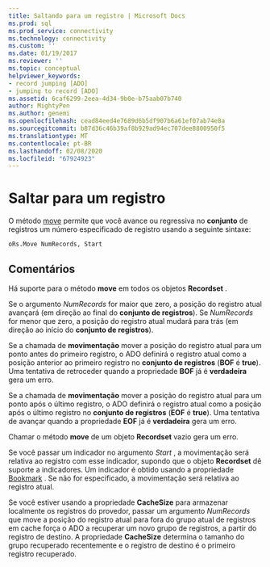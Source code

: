 ```yaml
---
title: Saltando para um registro | Microsoft Docs
ms.prod: sql
ms.prod_service: connectivity
ms.technology: connectivity
ms.custom: ''
ms.date: 01/19/2017
ms.reviewer: ''
ms.topic: conceptual
helpviewer_keywords:
- record jumping [ADO]
- jumping to record [ADO]
ms.assetid: 6caf6299-2eea-4d34-9b0e-b75aab07b740
author: MightyPen
ms.author: genemi
ms.openlocfilehash: cead84eed4e7689d6b5df907b6a61ef07ab74e8a
ms.sourcegitcommit: b87d36c46b39af8b929ad94ec707dee8800950f5
ms.translationtype: MT
ms.contentlocale: pt-BR
ms.lasthandoff: 02/08/2020
ms.locfileid: "67924923"
---
```

# <a name="jumping-to-a-record"></a>Saltar para um registro
O método [move](../../../ado/reference/ado-api/move-method-ado.md) permite que você avance ou regressiva no **conjunto** de registros um número especificado de registro usando a seguinte sintaxe:  
  
```  
oRs.Move NumRecords, Start  
```  
  
## <a name="remarks"></a>Comentários  
 Há suporte para o método **move** em todos os objetos **Recordset** .  
  
 Se o argumento *NumRecords* for maior que zero, a posição do registro atual avançará (em direção ao final do **conjunto de registros**). Se *NumRecords* for menor que zero, a posição do registro atual mudará para trás (em direção ao início do **conjunto de registros**).  
  
 Se a chamada de **movimentação** mover a posição do registro atual para um ponto antes do primeiro registro, o ADO definirá o registro atual como a posição anterior ao primeiro registro no **conjunto de registros** (**BOF** é **true**). Uma tentativa de retroceder quando a propriedade **BOF** já é **verdadeira** gera um erro.  
  
 Se a chamada de **movimentação** mover a posição do registro atual para um ponto após o último registro, o ADO definirá o registro atual como a posição após o último registro no **conjunto de registros** (**EOF** é **true**). Uma tentativa de avançar quando a propriedade **EOF** já é **verdadeira** gera um erro.  
  
 Chamar o método **move** de um objeto **Recordset** vazio gera um erro.  
  
 Se você passar um indicador no argumento *Start* , a movimentação será relativa ao registro com esse indicador, supondo que o objeto **Recordset** dê suporte a indicadores. Um indicador é obtido usando a propriedade [Bookmark](../../../ado/reference/ado-api/bookmark-property-ado.md) . Se não for especificado, a movimentação será relativa ao registro atual.  
  
 Se você estiver usando a propriedade **CacheSize** para armazenar localmente os registros do provedor, passar um argumento *NumRecords* que move a posição do registro atual para fora do grupo atual de registros em cache força o ADO a recuperar um novo grupo de registros, a partir do registro de destino. A propriedade **CacheSize** determina o tamanho do grupo recuperado recentemente e o registro de destino é o primeiro registro recuperado.
